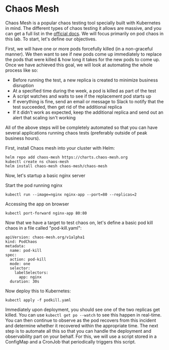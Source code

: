 # Chaos Mesh

Chaos Mesh is a popular chaos testing tool specially built with Kubernetes in mind. The different types of chaos testing it allows are massive, and you can get a full list in the [official docs](https://chaos-mesh.org/docs/simulate-pod-chaos-on-kubernetes/). We will focus primarily on pod chaos in this lab. To start, let's define our objectives.

First, we will have one or more pods forcefully killed (in a non-graceful manner). We then want to see if new pods come up immediately to replace the pods that were killed & how long it takes for the new pods to come up. Once we have achieved this goal, we will look at automating the whole process like so:

- Before running the test, a new replica is created to minimize business disruption
- At a specified time during the week, a pod is killed as part of the test
- A script watches and waits to see if the replacement pod starts up
- If everything is fine, send an email or message to Slack to notify that the test succeeded, then get rid of the additional replica
- If it didn't work as expected, keep the additional replica and send out an alert that scaling isn't working

All of the above steps will be completely automated so that you can have several applications running chaos tests (preferably outside of peak business hours).

First, install Chaos mesh into your cluster with Helm:

```
helm repo add chaos-mesh https://charts.chaos-mesh.org
kubectl create ns chaos-mesh
helm install chaos-mesh chaos-mesh/chaos-mesh
```

Now, let's startup a basic nginx server


Start the pod running nginx

```
kubectl run --image=nginx nginx-app --port=80 --replicas=2
```

Accessing the app on browser

```
kubectl port-forward nginx-app 80:80
```

Now that we have a target to test chaos on, let's define a basic pod kill chaos in a file called "pod-kill.yaml":

```
apiVersion: chaos-mesh.org/v1alpha1
kind: PodChaos
metadata:
  name: pod-kill
spec:
  action: pod-kill
  mode: one
  selector:
    labelSelectors:
      app: nginx
  duration: 30s
```

Now deploy this to Kubernetes:

```
kubectl apply -f podkill.yaml
```

Immediately upon deployment, you should see one of the two replicas get killed. You can use `kubectl get po --watch` to see this happen in real-time. You can then continue to observe as the pod recovers from this incident and determine whether it recovered within the appropriate time. The next step is to automate all this so that you can handle the deployment and observability part on your behalf. For this, we will use a script stored in a ConfigMap and a CronJob that periodically triggers this script.